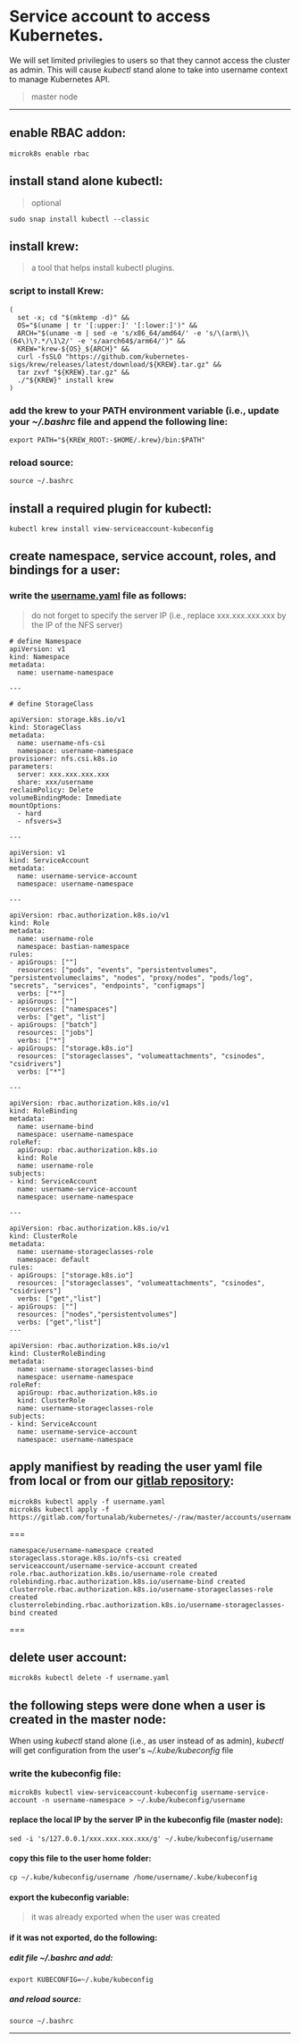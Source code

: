 # Service account to access Kubernetes.
We will set limited privilegies to users so that they cannot access the cluster as admin. This will cause *kubectl* stand alone to take into username context to manage Kubernetes API.
> master node
---

## enable RBAC addon:
```
microk8s enable rbac
```

## install stand alone kubectl:
> optional

```
sudo snap install kubectl --classic
```

## install krew:
> a tool that helps install kubectl plugins.

### script to install Krew:

```
(
  set -x; cd "$(mktemp -d)" &&
  OS="$(uname | tr '[:upper:]' '[:lower:]')" &&
  ARCH="$(uname -m | sed -e 's/x86_64/amd64/' -e 's/\(arm\)\(64\)\?.*/\1\2/' -e 's/aarch64$/arm64/')" &&
  KREW="krew-${OS}_${ARCH}" &&
  curl -fsSLO "https://github.com/kubernetes-sigs/krew/releases/latest/download/${KREW}.tar.gz" &&
  tar zxvf "${KREW}.tar.gz" &&
  ./"${KREW}" install krew
)
```

### add the krew to your PATH environment variable (i.e., update your *~/.bashrc* file and append the following line:

```
export PATH="${KREW_ROOT:-$HOME/.krew}/bin:$PATH"
```

### reload source:

```
source ~/.bashrc
```

## install a required plugin for kubectl:

```
kubectl krew install view-serviceaccount-kubeconfig
```

## create namespace, service account, roles, and bindings for a user:

### write the [username.yaml](https://gitlab.com/fortunalab/kubernetes/-/raw/master/accounts/username.yaml) file as follows:
> do not forget to specify the server IP (i.e., replace xxx.xxx.xxx.xxx by the IP of the NFS server)

```
# define Namespace
apiVersion: v1
kind: Namespace
metadata:
  name: username-namespace

---

# define StorageClass

apiVersion: storage.k8s.io/v1
kind: StorageClass
metadata:
  name: username-nfs-csi
  namespace: username-namespace
provisioner: nfs.csi.k8s.io
parameters:
  server: xxx.xxx.xxx.xxx
  share: xxx/username
reclaimPolicy: Delete
volumeBindingMode: Immediate
mountOptions:
  - hard
  - nfsvers=3

---

apiVersion: v1
kind: ServiceAccount
metadata:
  name: username-service-account
  namespace: username-namespace

---

apiVersion: rbac.authorization.k8s.io/v1
kind: Role
metadata:
  name: username-role
  namespace: bastian-namespace
rules:
- apiGroups: [""]
  resources: ["pods", "events", "persistentvolumes", "persistentvolumeclaims", "nodes", "proxy/nodes", "pods/log", "secrets", "services", "endpoints", "configmaps"]
  verbs: ["*"]
- apiGroups: [""]
  resources: ["namespaces"]
  verbs: ["get", "list"]
- apiGroups: ["batch"]
  resources: ["jobs"]
  verbs: ["*"]
- apiGroups: ["storage.k8s.io"]
  resources: ["storageclasses", "volumeattachments", "csinodes", "csidrivers"]
  verbs: ["*"]

---

apiVersion: rbac.authorization.k8s.io/v1
kind: RoleBinding
metadata:
  name: username-bind
  namespace: username-namespace
roleRef:
  apiGroup: rbac.authorization.k8s.io
  kind: Role
  name: username-role
subjects:
- kind: ServiceAccount
  name: username-service-account
  namespace: username-namespace
  
---

apiVersion: rbac.authorization.k8s.io/v1
kind: ClusterRole
metadata:
  name: username-storageclasses-role
  namespace: default
rules:
- apiGroups: ["storage.k8s.io"]
  resources: ["storageclasses", "volumeattachments", "csinodes", "csidrivers"]
  verbs: ["get","list"]
- apiGroups: [""]
  resources: ["nodes","persistentvolumes"]
  verbs: ["get","list"]
---

apiVersion: rbac.authorization.k8s.io/v1
kind: ClusterRoleBinding
metadata:
  name: username-storageclasses-bind
  namespace: username-namespace
roleRef:
  apiGroup: rbac.authorization.k8s.io
  kind: ClusterRole
  name: username-storageclasses-role
subjects:
- kind: ServiceAccount
  name: username-service-account
  namespace: username-namespace
```

## apply manifiest by reading the user yaml file from local or from our [gitlab repository](https://gitlab.com/fortunalab/kubernetes/-/tree/master/accounts):

```
microk8s kubectl apply -f username.yaml
microk8s kubectl apply -f https://gitlab.com/fortunalab/kubernetes/-/raw/master/accounts/username.yaml
```

===
```
namespace/username-namespace created
storageclass.storage.k8s.io/nfs-csi created
serviceaccount/username-service-account created
role.rbac.authorization.k8s.io/username-role created
rolebinding.rbac.authorization.k8s.io/username-bind created
clusterrole.rbac.authorization.k8s.io/username-storageclasses-role created
clusterrolebinding.rbac.authorization.k8s.io/username-storageclasses-bind created
```
===

## delete user account:

```
microk8s kubectl delete -f username.yaml
```

## the following steps were done when a user is created in the master node:

When using *kubectl* stand alone (i.e., as user instead of as admin), *kubectl* will get configuration from the user's *~/.kube/kubeconfig* file

### write the kubeconfig file:

```
microk8s kubectl view-serviceaccount-kubeconfig username-service-account -n username-namespace > ~/.kube/kubeconfig/username
```

#### replace the local IP by the server IP in the kubeconfig file (master node):

```
sed -i 's/127.0.0.1/xxx.xxx.xxx.xxx/g' ~/.kube/kubeconfig/username
```

#### copy this file to the user home folder:

```
cp ~/.kube/kubeconfig/username /home/username/.kube/kubeconfig
```

#### export the kubeconfig variable:
> it was already exported when the user was created

#### if it was not exported, do the following:

##### edit file *~/.bashrc* and add:

```
export KUBECONFIG=~/.kube/kubeconfig
```

##### and reload source:

```
source ~/.bashrc
```
---


